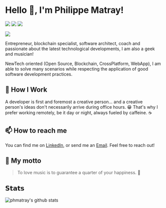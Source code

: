 # Hello 👋, I'm Philippe Matray!

[![](https://img.shields.io/badge/-@phmatray-%23181717?style=flat-square&logo=github)](https://github.com/phmatray)
[![](https://img.shields.io/badge/-Philippe%20Matray-blue?style=flat-square&logo=Linkedin&logoColor=white&link=https://www.linkedin.com/in/phmatray/)](https://www.linkedin.com/in/phmatray/)
[![](https://img.shields.io/website?color=0ab9e6&style=flat-square&up_message=matray.tech&url=https%3A%2F%2Fmatray.tech)](https://matray.tech)

<img src="https://github-readme-streak-stats.herokuapp.com/?user=phmatray&theme=dracula"/>

Entrepreneur, blockchain specialist, software architect, coach and passionate about the latest technological developments, I am also a geek and musician!

NewTech oriented (Open Source, Blockchain, CrossPlatform, WebApp), I am able to solve many scenarios while respecting the application of good software development practices.

## 🌱 How I Work

A developer is first and foremost a creative person... and a creative person's ideas don't necessarily arrive during office hours. 😁 That's why I prefer working remotely, be it day or night, always fueled by caffeine. ☕

## 📫 How to reach me

You can find me on [LinkedIn](https://be.linkedin.com/in/phmatray/en), or send me an [Email](mailto:phmatray@gmail.com). Feel free to reach out!

## 🎵 My motto

> To love music is to guarantee a quarter of your happiness. 🎵

## 𝗦𝘁𝗮𝘁𝘀

![phmatray's github stats](https://github-readme-stats.vercel.app/api?username=phmatray&show_icons=true&theme=dracula)
